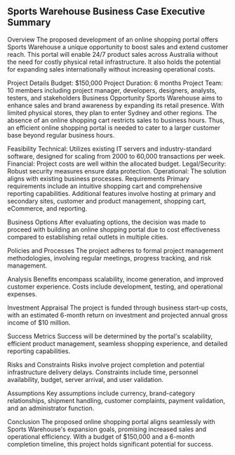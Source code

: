 ## Sports Warehouse Business Case Executive Summary
Overview
The proposed development of an online shopping portal offers Sports Warehouse a unique opportunity to boost sales and extend customer reach. This portal will enable 24/7 product sales across Australia without the need for costly physical retail infrastructure. It also holds the potential for expanding sales internationally without increasing operational costs.

Project Details
Budget: $150,000
Project Duration: 6 months
Project Team: 10 members including project manager, developers, designers, analysts, testers, and stakeholders
Business Opportunity
Sports Warehouse aims to enhance sales and brand awareness by expanding its retail presence. With limited physical stores, they plan to enter Sydney and other regions. The absence of an online shopping cart restricts sales to business hours. Thus, an efficient online shopping portal is needed to cater to a larger customer base beyond regular business hours.

Feasibility
Technical: Utilizes existing IT servers and industry-standard software, designed for scaling from 2000 to 60,000 transactions per week.
Financial: Project costs are well within the allocated budget.
Legal/Security: Robust security measures ensure data protection.
Operational: The solution aligns with existing business processes.
Requirements
Primary requirements include an intuitive shopping cart and comprehensive reporting capabilities. Additional features involve hosting at primary and secondary sites, customer and product management, shopping cart, eCommerce, and reporting.

Business Options
After evaluating options, the decision was made to proceed with building an online shopping portal due to cost effectiveness compared to establishing retail outlets in multiple cities.

Policies and Processes
The project adheres to formal project management methodologies, involving regular meetings, progress tracking, and risk management.

Analysis
Benefits encompass scalability, income generation, and improved customer experience. Costs include development, testing, and operational expenses.

Investment Appraisal
The project is funded through business start-up costs, with an estimated 6-month return on investment and projected annual gross income of $10 million.

Success Metrics
Success will be determined by the portal's scalability, efficient product management, seamless shopping experience, and detailed reporting capabilities.

Risks and Constraints
Risks involve project completion and potential infrastructure delivery delays. Constraints include time, personnel availability, budget, server arrival, and user validation.

Assumptions
Key assumptions include currency, brand-category relationships, shipment handling, customer complaints, payment validation, and an administrator function.

Conclusion
The proposed online shopping portal aligns seamlessly with Sports Warehouse's expansion goals, promising increased sales and operational efficiency. With a budget of $150,000 and a 6-month completion timeline, this project holds significant potential for success.
